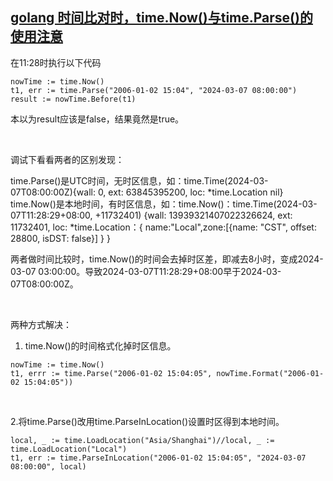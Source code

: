 


## [golang 时间比对时，time.Now()与time.Parse()的使用注意](https://www.cnblogs.com/yylyhl/p/18058723 "发布于 2024-03-07 14:36")

在11:28时执行以下代码

```
nowTime := time.Now()
t1, err := time.Parse("2006-01-02 15:04", "2024-03-07 08:00:00")
result := nowTime.Before(t1)
```


本以为result应该是false，结果竟然是true。

  

调试下看看两者的区别发现：

time.Parse()是UTC时间，无时区信息，如：time.Time(2024-03-07T08:00:00Z){wall: 0, ext: 63845395200, loc: *time.Location nil}
time.Now()是本地时间，有时区信息，如：time.Now()：time.Time(2024-03-07T11:28:29+08:00, +11732401) {wall: 13939321407022326624, ext: 11732401, loc: *time.Location：{ name:"Local",zone:[{name: "CST", offset: 28800, isDST: false}] } }

两者做时间比较时，time.Now()的时间会去掉时区差，即减去8小时，变成2024-03-07 03:00:00。导致2024-03-07T11:28:29+08:00早于2024-03-07T08:00:00Z。

 

两种方式解决：

1. time.Now()的时间格式化掉时区信息。

```
nowTime := time.Now()
t1, errr := time.Parse("2006-01-02 15:04:05", nowTime.Format("2006-01-02 15:04:05"))
```


 

2.将time.Parse()改用time.ParseInLocation()设置时区得到本地时间。

```
local, _ := time.LoadLocation("Asia/Shanghai")//local, _ := time.LoadLocation("Local")
t1, err := time.ParseInLocation("2006-01-02 15:04:05", "2024-03-07 08:00:00", local) 
```


 



